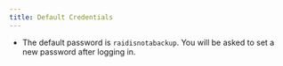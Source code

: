 ```yaml
---
title: Default Credentials
---
```


- The default password is `raidisnotabackup`. You will be asked to set a new password after logging in.
